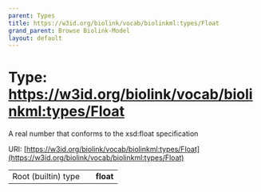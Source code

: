 ```yaml
---
parent: Types
title: https://w3id.org/biolink/vocab/biolinkml:types/Float
grand_parent: Browse Biolink-Model
layout: default
---
```


# Type: https://w3id.org/biolink/vocab/biolinkml:types/Float


A real number that conforms to the xsd:float specification

URI: [https://w3id.org/biolink/vocab/biolinkml:types/Float](https://w3id.org/biolink/vocab/biolinkml:types/Float)

|  |  |  |
| --- | --- | --- |
| Root (builtin) type | | **float** |
